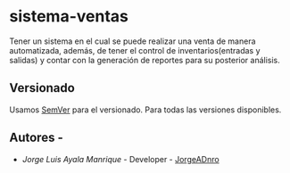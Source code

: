 # sistema-ventas
Tener un sistema en el cual se puede realizar una venta de manera automatizada, además, de tener el control de inventarios(entradas y salidas) y contar con la generación de reportes para su posterior análisis.

## Versionado
Usamos [SemVer](http://semver.org/) para el versionado. Para todas las versiones disponibles.

## Autores -
+ *Jorge Luis Ayala Manrique* - Developer - [JorgeADnro](https://github.com/JorgeADnro)

<p aling="center">
  <a></a>
</p>
